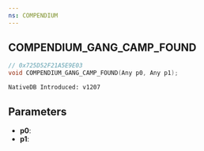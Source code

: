 ```yaml
---
ns: COMPENDIUM
---
```

## COMPENDIUM_GANG_CAMP_FOUND

```c
// 0x725D52F21A5E9E03
void COMPENDIUM_GANG_CAMP_FOUND(Any p0, Any p1);
```

```
NativeDB Introduced: v1207
```

## Parameters
* **p0**:
* **p1**:
